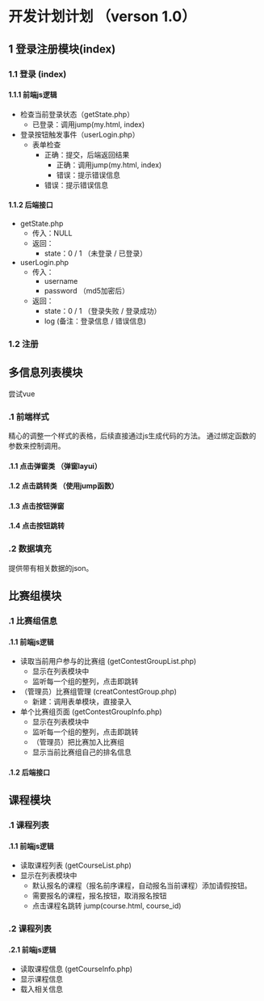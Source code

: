 # 开发计划计划 （verson 1.0）
## 1 登录注册模块(index)
### 1.1 登录 (index)
#### 1.1.1 前端js逻辑
- 检查当前登录状态（getState.php）
  - 已登录：调用jump(my.html, index)
- 登录按钮触发事件（userLogin.php）
  - 表单检查
    - 正确：提交，后端返回结果
       - 正确：调用jump(my.html, index)
       - 错误：提示错误信息
    - 错误：提示错误信息
  
#### 1.1.2 后端接口
- getState.php
  - 传入：NULL
  - 返回：
    - state：0 / 1 （未登录 / 已登录）
- userLogin.php
  - 传入：
    - username
    - password （md5加密后）
  - 返回：
    - state：0 / 1 （登录失败 / 登录成功）
    - log (备注：登录信息 / 错误信息)
### 1.2 注册

## 多信息列表模块
尝试vue
### .1 前端样式
精心的调整一个样式的表格，后续直接通过js生成代码的方法。
通过绑定函数的参数来控制调用。
#### .1.1 点击弹窗类 （弹窗layui）
#### .1.2 点击跳转类 （使用jump函数）
#### .1.3 点击按钮弹窗
#### .1.4 点击按钮跳转
### .2 数据填充
提供带有相关数据的json。

## 比赛组模块
### .1 比赛组信息
#### .1.1 前端js逻辑
- 读取当前用户参与的比赛组 (getContestGroupList.php)
  - 显示在列表模块中 
  - 监听每一个组的整列，点击即跳转
- （管理员）比赛组管理 (creatContestGroup.php)
  - 新建：调用表单模块，直接录入
- 单个比赛组页面 (getContestGroupInfo.php)
  - 显示在列表模块中
  - 监听每一个组的整列，点击即跳转
  - （管理员）把比赛加入比赛组
  - 显示当前比赛组自己的排名信息
#### .1.2 后端接口

## 课程模块
### .1 课程列表
#### .1.1 前端js逻辑
- 读取课程列表 (getCourseList.php)
- 显示在列表模块中
  - 默认报名的课程（报名前序课程，自动报名当前课程）添加请假按钮。
  - 需要报名的课程，报名按钮，取消报名按钮
  - 点击课程名跳转 jump(course.html, course_id)
  
### .2 课程列表
#### .2.1 前端js逻辑
- 读取课程信息 (getCourseInfo.php)
- 显示课程信息
- 载入相关信息


